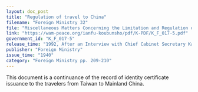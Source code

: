 ```yaml
---
layout: doc_post
title: "Regulation of travel to China"
filename: "Foreign Ministry 32"
file: "Miscellaneous Matters Concerning the Limitation and Regulation of Japanese Citizens Traveling to China at the Time of the Sino-Japanese Incident; Report of the Ministry of Colonial Affairs on the Regulation of Japanese Citizens Traveling to China (Vol. 2)"
link: "https://wam-peace.org/ianfu-koubunsho/pdf/K-PDF/K_F_017-5.pdf"
government_id: "K_F_017-5"
release_time: "1992, After an Interview with Chief Cabinet Secretary Katō Kōichi"
publisher: "Foreign Ministry"
issue_time: "1940"
category: "Foreign Ministry pp. 209-210"
---
```

This document is a continuance of the record of identity certificate issuance to the travelers from Taiwan to Mainland China.
